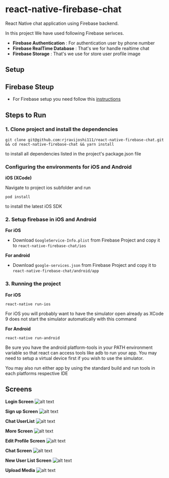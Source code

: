 # react-native-firebase-chat

React Native chat application using Firebase backend. 

In this project We have used following Firebase serivces.
* **Firebase Authentication** : For authentication user by phone number
* **Firebase RealTime Database** : That's we for handle realtime chat
* **Firebase Storage** : That's we use for store user profile image

## Setup


## Firebase Steup
- For Firebase setup you need follow this [instructions](https://firebase.google.com/docs/android/setup)


## Steps to Run
### 1. Clone project and install the dependencies
```
git clone git@github.com:rjravijoshi111/react-native-firebase-chat.git && cd react-native-firebase-chat && yarn install
```

to install all dependencies listed in the project's package.json file

### Configuring the environments for iOS and Android

__iOS (XCode)__

Navigate to project ios subfolder and run
```
pod install
```
to install the latest iOS SDK

### 2. Setup firebase in iOS and Android
 __For iOS__
 - Download `GoogleService-Info.plist` from Firebase Project and copy it to `react-native-firebase-chat/ios`

 __For android__
- Download `google-services.json` from Firebase Project and copy it to `react-native-firebase-chat/android/app`


### 3. Running the project

__For iOS__

```
react-native run-ios
```
For iOS you will probably want to have the simulator open already as XCode 9 does not start the simulator automatically with this command

__For Android__

```
react-native run-android
```
Be sure you have the android platform-tools in your PATH environment variable so that react can access tools like adb to run your app. You may need to setup a virtual device first if you wish to use the simulator.

You may also run either app by using the standard build and run tools in each platforms respective IDE

## Screens

**Login Screen**
![alt text](https://github.com/rjravijoshi111/react-native-firebase-chat/blob/master/preview_images/01.png)

**Sign up Screen**
![alt text](https://github.com/rjravijoshi111/react-native-firebase-chat/blob/master/preview_images/02.png)

**Chat UserList**
![alt text](https://github.com/rjravijoshi111/react-native-firebase-chat/blob/master/preview_images/03.png)

**More Screen**
![alt text](https://github.com/rjravijoshi111/react-native-firebase-chat/blob/master/preview_images/04.png)

**Edit Profile Screen**
![alt text](https://github.com/rjravijoshi111/react-native-firebase-chat/blob/master/preview_images/05.png)

**Chat Screen**
![alt text](https://github.com/rjravijoshi111/react-native-firebase-chat/blob/master/preview_images/07.png)

**New User List Screen**
![alt text](https://github.com/rjravijoshi111/react-native-firebase-chat/blob/master/preview_images/08.png)

**Upload Media**
![alt text](https://github.com/rjravijoshi111/react-native-firebase-chat/blob/master/preview_images/09.png)


